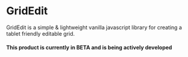 # GridEdit

GridEdit is a simple & lightweight vanilla javascript library for creating a tablet friendly editable grid.

#### This product is currently in BETA and is being actively developed
